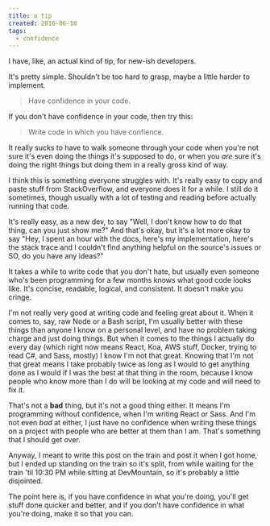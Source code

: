 ```yaml
---
title: a tip
created: 2016-06-10
tags:
  - confidence
---
```


I have, like, an actual kind of tip, for new-ish developers.

It's pretty simple. Shouldn't be too hard to grasp, maybe a little harder to
implement.

> Have confidence in your code.

If you don't have confidence in your code, then try this:

> Write code in which you have confience.

It really sucks to have to walk someone through your code when you're not
sure it's even doing the things it's supposed to do, or when you _are_ sure
it's doing the right things but doing them in a really gross kind of way.

I think this is something everyone struggles with. It's really easy to copy
and paste stuff from StackOverflow, and everyone does it for a while. I still
do it sometimes, though usually with a lot of testing and reading before
actually running that code.

It's really easy, as a new dev, to say "Well, I don't know how to do that thing,
can you just show me?" And that's okay, but it's a lot more okay to say "Hey,
I spent an hour with the docs, here's my implementation, here's the stack trace
and I couldn't find anything helpful on the source's issues or SO, do you have
any ideas?"

It takes a while to write code that you don't hate, but usually even someone
who's been programming for a few months knows what good code looks like. It's
concise, readable, logical, and consistent. It doesn't make you cringe.

I'm not really very good at writing code and feeling great about it. When it
comes to, say, raw Node or a Bash script, I'm usually better with these things
than anyone I know on a personal level, and have no problem taking charge and
just doing things. But when it comes to the things I actually do every day
(which right now means React, Koa, AWS stuff, Docker, trying to read C#, and
Sass, mostly) I know I'm not that great. Knowing that I'm not that great means
I take probably twice as long as I would to get anything done as I would if I
was the best at that thing in the room, because I know people who know more
than I do will be looking at my code and will need to fix it.

That's not a **bad** thing, but it's not a good thing either. It means I'm
programming without confidence, when I'm writing React or Sass. And I'm not
even _bad_ at either, I just have no confidence when writing these things
on a project with people who are better at them than I am. That's something
that I should get over.

Anyway, I meant to write this post on the train and post it when I got home,
but I ended up standing on the train so it's split, from while waiting for the
train 'til 10:30 PM while sitting at DevMountain, so it's probably a little
disjointed.

The point here is, if you have confidence in what you're doing, you'll get
stuff done quicker and better, and if you don't have confidence in what you're
doing, make it so that you can.

